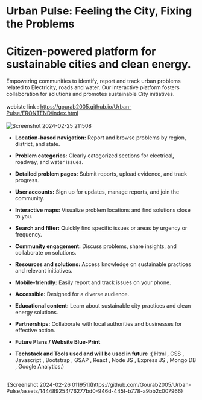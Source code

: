 # Urban Pulse: Feeling the City, Fixing the Problems
# Citizen-powered platform for sustainable cities and clean energy.

Empowering communities to identify, report and track urban problems related to Electricity, roads and water. Our interactive platform fosters collaboration for solutions and promotes sustainable City initiatives.
<br><br>
webiste link : https://gourab2005.github.io/Urban-Pulse/FRONTEND/index.html
<br><br>
![Screenshot 2024-02-25 211508](https://github.com/Gourab2005/Urban-Pulse/assets/144489254/9f1ed5f2-da82-469b-b8be-69295c9b4e85)

- **Location-based navigation:** Report and browse problems by region, district, and state.

- **Problem categories:** Clearly categorized sections for electrical, roadway, and water issues.

- **Detailed problem pages:** Submit reports, upload evidence, and track progress.

- **User accounts:** Sign up for updates, manage reports, and join the community.

- **Interactive maps:** Visualize problem locations and find solutions close to you.

- **Search and filter:** Quickly find specific issues or areas by urgency or frequency.

- **Community engagement:** Discuss problems, share insights, and collaborate on solutions.

- **Resources and solutions:** Access knowledge on sustainable practices and relevant initiatives.

- **Mobile-friendly:** Easily report and track issues on your phone.
  
- **Accessible:** Designed for a diverse audience.

- **Educational content:** Learn about sustainable city practices and clean energy solutions.
  
- **Partnerships:** Collaborate with local authorities and businesses for effective action.
  
- **Future Plans / Website Blue-Print**

- **Techstack and Tools used and will be used in future** :( Html , CSS , Javascript , Bootstrap , GSAP , React , Node JS , Express JS , Mongo DB , Google Analytics.)
<br>
![Screenshot 2024-02-26 011951](https://github.com/Gourab2005/Urban-Pulse/assets/144489254/76277bd0-946d-445f-b778-a9bb2c007966)
